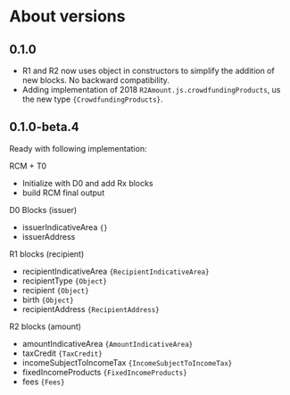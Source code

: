 # About versions

## 0.1.0

- R1 and R2 now uses object in constructors to simplify the addition of new blocks.
No backward compatibility.
- Adding implementation of 2018 `R2Amount.js.crowdfundingProducts`, us the new type `{CrowdfundingProducts}`.


## 0.1.0-beta.4

Ready with following implementation:

RCM + T0
- Initialize with D0 and add Rx blocks
- build RCM final output

D0 Blocks (issuer)
- issuerIndicativeArea `{}`
- issuerAddress

R1 blocks (recipient)
- recipientIndicativeArea `{RecipientIndicativeArea}`
- recipientType `{Object}`
- recipient `{Object}`
- birth `{Object}`
- recipientAddress `{RecipientAddress}`

R2 blocks (amount)
- amountIndicativeArea `{AmountIndicativeArea}`
- taxCredit `{TaxCredit}`
- incomeSubjectToIncomeTax `{IncomeSubjectToIncomeTax}`
- fixedIncomeProducts `{FixedIncomeProducts}`
- fees `{Fees}`

